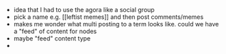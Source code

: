 - idea that I had to use the agora like a social group
- pick a name e.g. [[leftist memes]] and then post comments/memes
- makes me wonder what multi posting to a term looks like. could we have a "feed" of content for nodes
- maybe "feed" content type
- 